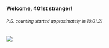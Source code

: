 #### Welcome, 401st stranger!

###### <sup>P.S. counting started approximately in 10.01.21</sup>

<img src="https://kraftwerk28.pp.ua/vcnt.png"></img>
